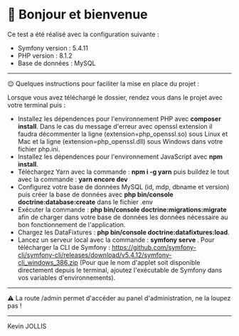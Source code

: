 <h1> 👋 Bonjour et bienvenue </h1>

Ce test a été réalisé avec la configuration suivante : 

- Symfony version : 5.4.11 
- PHP version : 8.1.2
- Base de données : MySQL

<hr>

😌 Quelques instructions pour faciliter la mise en place du projet : 

Lorsque vous avez téléchargé le dossier, rendez vous dans le projet avec votre terminal puis : 

- Installez les dépendences pour l'environnement PHP avec <b>composer install</b>. Dans le cas du message d'erreur avec openssl extension il faudra décommenter la ligne (extension=php_openssl.so) sous Linux et Mac et la ligne (extension=php_openssl.dll) sous Windows dans votre fichier php.ini. 
- Installez les dépendences pour l'environnement JavaScript avec <b>npm install</b>.
- Téléchargez Yarn avec la commande : <b>npm i -g yarn</b> puis buildez le tout avec la commande : <b>yarn encore dev</b>
- Configurez votre base de données MySQL (id, mdp, dbname et version) puis créer la base de données avec <b>php bin/console doctrine:database:create</b> dans le fichier .env
- Exécuter la commande : <b>php bin/console doctrine:migrations:migrate</b> afin de charger dans votre base de données les données nécessaire au bon fonctionnement de l'application.
- Chargez les DataFixtures : <b>php bin/console doctrine:datafixtures:load</b>. 
- Lancez un serveur local avec la commande : <b>symfony serve </b>. 
Pour télécharger la CLI de Symfony : https://github.com/symfony-cli/symfony-cli/releases/download/v5.4.12/symfony-cli_windows_386.zip (Pour que le nom d'applet soit disponible directement depuis le terminal, ajoutez l'exécutable de Symfony dans vos variables d'environnements). 

<hr>

⚠️ La route /admin permet d'accéder au panel d'administration, ne la loupez pas !

<hr>

Kevin JOLLIS